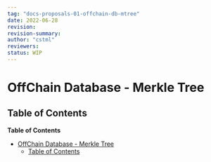 ```yaml
---
tag: "docs-proposals-01-offchain-db-mtree"
date: 2022-06-28
revision: 
revision-summary:
author: "cstml"
reviewers:
status: WIP
---
```


# OffChain Database - Merkle Tree

## Table of Contents

<!-- markdown-toc start - Don't edit this section. Run M-x markdown-toc-refresh-toc -->
**Table of Contents**

- [OffChain Database - Merkle Tree](#offchain-database---merkle-tree)
  - [Table of Contents](#table-of-contents)

<!-- markdown-toc end -->
